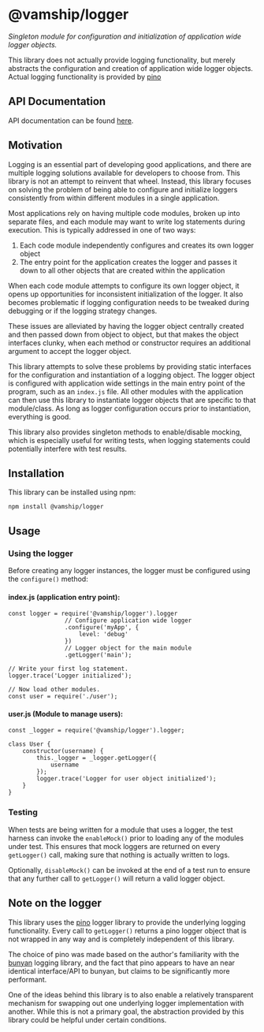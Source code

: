 # @vamship/logger

_Singleton module for configuration and initialization of application wide
logger objects._

This library does not actually provide logging functionality, but merely
abstracts the configuration and creation of application wide logger objects.
Actual logging functionality is provided by [pino](https://getpino.io/#/)

## API Documentation

API documentation can be found [here](https://vamship.github.io/logger).

## Motivation

Logging is an essential part of developing good applications, and there are
multiple logging solutions available for developers to choose from. This
library is not an attempt to reinvent that wheel. Instead, this library focuses
on solving the problem of being able to configure and initialize loggers
consistently from within different modules in a single application.

Most applications rely on having multiple code modules, broken up into separate
files, and each module may want to write log statements during execution. This
is typically addressed in one of two ways:

1.  Each code module independently configures and creates its own logger object
2.  The entry point for the application creates the logger and passes it down to
    all other objects that are created within the application

When each code module attempts to configure its own logger object, it opens up
opportunities for inconsistent initialization of the logger. It also becomes
problematic if logging configuration needs to be tweaked during debugging or if
the logging strategy changes.

These issues are alleviated by having the logger object centrally created and
then passed down from object to object, but that makes the object interfaces
clunky, when each method or constructor requires an additional argument to
accept the logger object.

This library attempts to solve these problems by providing static interfaces for
the configuration and instantiation of a logging object. The logger object is
configured with application wide settings in the main entry point of the
program, such as an `index.js` file. All other modules with the application can
then use this library to instantiate logger objects that are specific to that
module/class. As long as logger configuration occurs prior to instantiation,
everything is good.

This library also provides singleton methods to enable/disable mocking, which
is especially useful for writing tests, when logging statements could
potentially interfere with test results.

## Installation

This library can be installed using npm:

```
npm install @vamship/logger
```

## Usage

### Using the logger

Before creating any logger instances, the logger must be configured using the
`configure()` method:

#### index.js (application entry point):

```
const logger = require('@vamship/logger').logger
                // Configure application wide logger
                .configure('myApp', {
                    level: 'debug'
                })
                // Logger object for the main module
                .getLogger('main');

// Write your first log statement.
logger.trace('Logger initialized');

// Now load other modules.
const user = require('./user');
```

#### user.js (Module to manage users):

```
const _logger = require('@vamship/logger').logger;

class User {
    constructor(username) {
        this._logger = _logger.getLogger({
            username
        });
        logger.trace('Logger for user object initialized');
    }
}
```

### Testing

When tests are being written for a module that uses a logger, the test harness
can invoke the `enableMock()` prior to loading any of the modules under test.
This ensures that mock loggers are returned on every `getLogger()` call, making
sure that nothing is actually written to logs.

Optionally, `disableMock()` can be invoked at the end of a test run to ensure
that any further call to `getLogger()` will return a valid logger object.

## Note on the logger

This library uses the [pino](https://getpino.io/#/) logger library to provide
the underlying logging functionality. Every call to `getLogger()` returns a
pino logger object that is not wrapped in any way and is completely independent
of this library.

The choice of pino was made based on the author's familiarity with the
[bunyan](https://github.com/trentm/node-bunyan) logging library, and the fact
that pino appears to have an near identical interface/API to bunyan, but claims
to be significantly more performant.

One of the ideas behind this library is to also enable a relatively transparent
mechanism for swapping out one underlying logger implementation with another.
While this is not a primary goal, the abstraction provided by this library
could be helpful under certain conditions.
